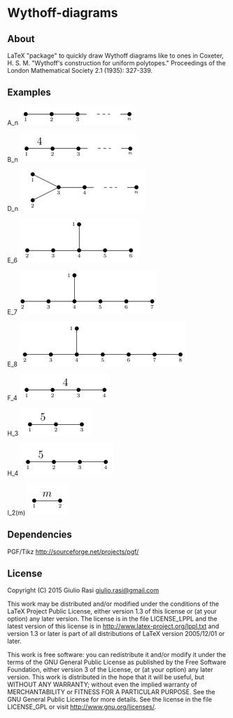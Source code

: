 # Wythoff-diagrams
About
-------
LaTeX "package" to quickly draw Wythoff diagrams like to ones in Coxeter, H. S. M. "Wythoff's construction for uniform polytopes." Proceedings of the London Mathematical Society 2.1 (1935): 327-339.

Examples
-------
A_n ![alt tag](https://raw.githubusercontent.com/martinbalsam/Wythoff-diagrams/master/img/an.png)

B_n ![alt tag](https://raw.githubusercontent.com/martinbalsam/Wythoff-diagrams/master/img/bn.png)

D_n ![alt tag](https://raw.githubusercontent.com/martinbalsam/Wythoff-diagrams/master/img/dn.png)

E_6 ![alt tag](https://raw.githubusercontent.com/martinbalsam/Wythoff-diagrams/master/img/e6.png)

E_7 ![alt tag](https://raw.githubusercontent.com/martinbalsam/Wythoff-diagrams/master/img/e7.png)

E_8 ![alt tag](https://raw.githubusercontent.com/martinbalsam/Wythoff-diagrams/master/img/e8.png)

F_4 ![alt tag](https://raw.githubusercontent.com/martinbalsam/Wythoff-diagrams/master/img/f4.png)

H_3 ![alt tag](https://raw.githubusercontent.com/martinbalsam/Wythoff-diagrams/master/img/h3.png)

H_4 ![alt tag](https://raw.githubusercontent.com/martinbalsam/Wythoff-diagrams/master/img/h4.png)

I_2(m) ![alt tag](https://raw.githubusercontent.com/martinbalsam/Wythoff-diagrams/master/img/i2m.png)

Dependencies
-------
PGF/Tikz http://sourceforge.net/projects/pgf/


License
-------

Copyright (C) 2015 Giulio Rasi giulio.rasi@gmail.com

This work may be distributed and/or modified under the conditions of
the LaTeX Project Public License, either version 1.3 of this license
or (at your option) any later version.  The license is in the file
LICENSE_LPPL and the latest version of this license is in
http://www.latex-project.org/lppl.txt and version 1.3 or later is part
of all distributions of LaTeX version 2005/12/01 or later.

This work is free software: you can redistribute it and/or modify it
under the terms of the GNU General Public License as published by the
Free Software Foundation, either version 3 of the License, or (at your
option) any later version.  This work is distributed in the hope that
it will be useful, but WITHOUT ANY WARRANTY; without even the implied
warranty of MERCHANTABILITY or FITNESS FOR A PARTICULAR PURPOSE.  See
the GNU General Public License for more details.  See the license in
the file LICENSE_GPL or visit <http://www.gnu.org/licenses/>.
